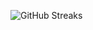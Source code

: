 ![GitHub Streaks](https://github-streaks-mqc9.onrender.com/streak/happilli/image?theme=midnight&cache_bust=1743144479&lang=ja)
